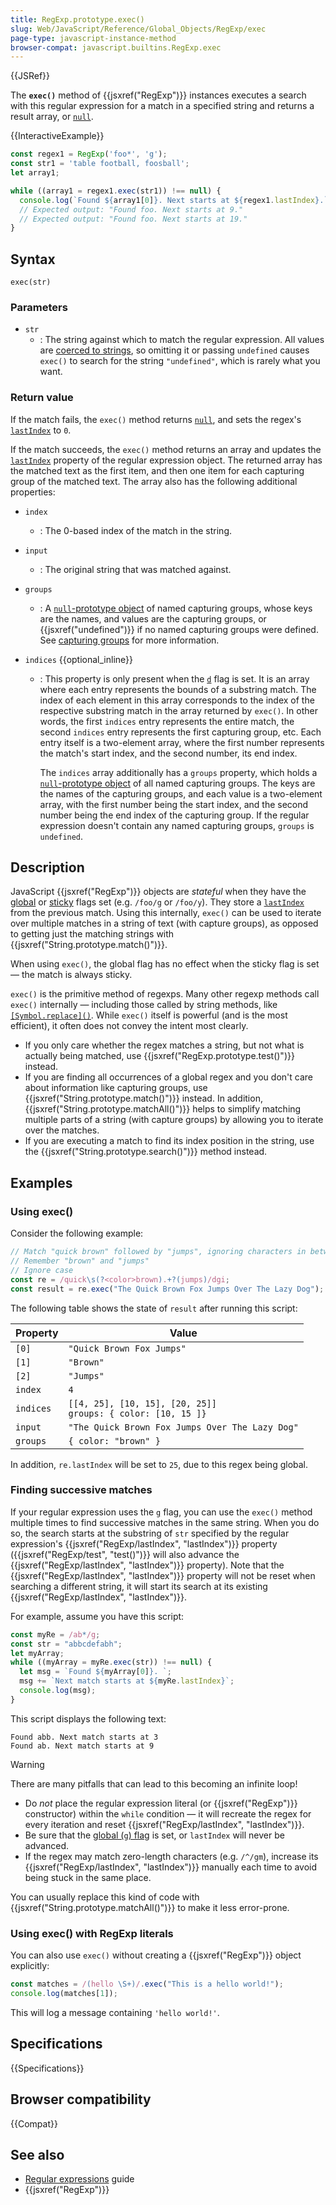 ```yaml
---
title: RegExp.prototype.exec()
slug: Web/JavaScript/Reference/Global_Objects/RegExp/exec
page-type: javascript-instance-method
browser-compat: javascript.builtins.RegExp.exec
---
```


{{JSRef}}

The **`exec()`** method of {{jsxref("RegExp")}} instances executes a search with this regular expression for a match in a specified string and returns a result array, or [`null`](/en-US/docs/Web/JavaScript/Reference/Operators/null).

{{InteractiveExample}}

```js interactive-example
const regex1 = RegExp('foo*', 'g');
const str1 = 'table football, foosball';
let array1;

while ((array1 = regex1.exec(str1)) !== null) {
  console.log(`Found ${array1[0]}. Next starts at ${regex1.lastIndex}.`);
  // Expected output: "Found foo. Next starts at 9."
  // Expected output: "Found foo. Next starts at 19."
}

```

## Syntax

```js-nolint
exec(str)
```

### Parameters

- `str`
  - : The string against which to match the regular expression. All values are [coerced to strings](/en-US/docs/Web/JavaScript/Reference/Global_Objects/String#string_coercion), so omitting it or passing `undefined` causes `exec()` to search for the string `"undefined"`, which is rarely what you want.

### Return value

If the match fails, the `exec()` method returns [`null`](/en-US/docs/Web/JavaScript/Reference/Operators/null), and sets the regex's [`lastIndex`](/en-US/docs/Web/JavaScript/Reference/Global_Objects/RegExp/lastIndex) to `0`.

If the match succeeds, the `exec()` method returns an array and updates the [`lastIndex`](/en-US/docs/Web/JavaScript/Reference/Global_Objects/RegExp/lastIndex) property of the regular expression object. The returned array has the matched text as the first item, and then one item for each capturing group of the matched text. The array also has the following additional properties:

- `index`
  - : The 0-based index of the match in the string.
- `input`
  - : The original string that was matched against.
- `groups`
  - : A [`null`-prototype object](/en-US/docs/Web/JavaScript/Reference/Global_Objects/Object#null-prototype_objects) of named capturing groups, whose keys are the names, and values are the capturing groups, or {{jsxref("undefined")}} if no named capturing groups were defined. See [capturing groups](/en-US/docs/Web/JavaScript/Guide/Regular_expressions/Groups_and_backreferences) for more information.
- `indices` {{optional_inline}}

  - : This property is only present when the [`d`](/en-US/docs/Web/JavaScript/Reference/Global_Objects/RegExp/hasIndices) flag is set. It is an array where each entry represents the bounds of a substring match. The index of each element in this array corresponds to the index of the respective substring match in the array returned by `exec()`. In other words, the first `indices` entry represents the entire match, the second `indices` entry represents the first capturing group, etc. Each entry itself is a two-element array, where the first number represents the match's start index, and the second number, its end index.

    The `indices` array additionally has a `groups` property, which holds a [`null`-prototype object](/en-US/docs/Web/JavaScript/Reference/Global_Objects/Object#null-prototype_objects) of all named capturing groups. The keys are the names of the capturing groups, and each value is a two-element array, with the first number being the start index, and the second number being the end index of the capturing group. If the regular expression doesn't contain any named capturing groups, `groups` is `undefined`.

## Description

JavaScript {{jsxref("RegExp")}} objects are _stateful_ when they have the [global](/en-US/docs/Web/JavaScript/Reference/Global_Objects/RegExp/global) or [sticky](/en-US/docs/Web/JavaScript/Reference/Global_Objects/RegExp/sticky) flags set (e.g. `/foo/g` or `/foo/y`). They store a [`lastIndex`](/en-US/docs/Web/JavaScript/Reference/Global_Objects/RegExp/lastIndex) from the previous match. Using this internally, `exec()` can be used to iterate over multiple matches in a string of text (with capture groups), as opposed to getting just the matching strings with {{jsxref("String.prototype.match()")}}.

When using `exec()`, the global flag has no effect when the sticky flag is set — the match is always sticky.

`exec()` is the primitive method of regexps. Many other regexp methods call `exec()` internally — including those called by string methods, like [`[Symbol.replace]()`](/en-US/docs/Web/JavaScript/Reference/Global_Objects/RegExp/Symbol.replace). While `exec()` itself is powerful (and is the most efficient), it often does not convey the intent most clearly.

- If you only care whether the regex matches a string, but not what is actually being matched, use {{jsxref("RegExp.prototype.test()")}} instead.
- If you are finding all occurrences of a global regex and you don't care about information like capturing groups, use {{jsxref("String.prototype.match()")}} instead. In addition, {{jsxref("String.prototype.matchAll()")}} helps to simplify matching multiple parts of a string (with capture groups) by allowing you to iterate over the matches.
- If you are executing a match to find its index position in the string, use the {{jsxref("String.prototype.search()")}} method instead.

## Examples

### Using exec()

Consider the following example:

```js
// Match "quick brown" followed by "jumps", ignoring characters in between
// Remember "brown" and "jumps"
// Ignore case
const re = /quick\s(?<color>brown).+?(jumps)/dgi;
const result = re.exec("The Quick Brown Fox Jumps Over The Lazy Dog");
```

The following table shows the state of `result` after running this script:

| Property  | Value                                                              |
| --------- | ------------------------------------------------------------------ |
| `[0]`     | `"Quick Brown Fox Jumps"`                                          |
| `[1]`     | `"Brown"`                                                          |
| `[2]`     | `"Jumps"`                                                          |
| `index`   | `4`                                                                |
| `indices` | `[[4, 25], [10, 15], [20, 25]]`<br />`groups: { color: [10, 15 ]}` |
| `input`   | `"The Quick Brown Fox Jumps Over The Lazy Dog"`                    |
| `groups`  | `{ color: "brown" }`                                               |

In addition, `re.lastIndex` will be set to `25`, due to this regex being global.

### Finding successive matches

If your regular expression uses the [`g`](/en-US/docs/Web/JavaScript/Guide/Regular_expressions#advanced_searching_with_flags) flag, you can use the `exec()` method multiple times to find successive matches in the same string. When you do so, the search starts at the substring of `str` specified by the regular expression's {{jsxref("RegExp/lastIndex", "lastIndex")}} property ({{jsxref("RegExp/test", "test()")}} will also advance the {{jsxref("RegExp/lastIndex", "lastIndex")}} property). Note that the {{jsxref("RegExp/lastIndex", "lastIndex")}} property will not be reset when searching a different string, it will start its search at its existing {{jsxref("RegExp/lastIndex", "lastIndex")}}.

For example, assume you have this script:

```js
const myRe = /ab*/g;
const str = "abbcdefabh";
let myArray;
while ((myArray = myRe.exec(str)) !== null) {
  let msg = `Found ${myArray[0]}. `;
  msg += `Next match starts at ${myRe.lastIndex}`;
  console.log(msg);
}
```

This script displays the following text:

```plain
Found abb. Next match starts at 3
Found ab. Next match starts at 9
```

> [!WARNING]
> There are many pitfalls that can lead to this becoming an infinite loop!
>
> - Do _not_ place the regular expression literal (or {{jsxref("RegExp")}} constructor) within the `while` condition — it will recreate the regex for every iteration and reset {{jsxref("RegExp/lastIndex", "lastIndex")}}.
> - Be sure that the [global (`g`) flag](/en-US/docs/Web/JavaScript/Guide/Regular_expressions#advanced_searching_with_flags) is set, or `lastIndex` will never be advanced.
> - If the regex may match zero-length characters (e.g. `/^/gm`), increase its {{jsxref("RegExp/lastIndex", "lastIndex")}} manually each time to avoid being stuck in the same place.

You can usually replace this kind of code with {{jsxref("String.prototype.matchAll()")}} to make it less error-prone.

### Using exec() with RegExp literals

You can also use `exec()` without creating a {{jsxref("RegExp")}} object
explicitly:

```js
const matches = /(hello \S+)/.exec("This is a hello world!");
console.log(matches[1]);
```

This will log a message containing `'hello world!'`.

## Specifications

{{Specifications}}

## Browser compatibility

{{Compat}}

## See also

- [Regular expressions](/en-US/docs/Web/JavaScript/Guide/Regular_expressions) guide
- {{jsxref("RegExp")}}
